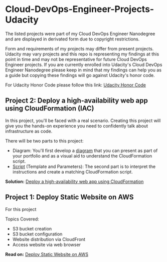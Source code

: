 # Cloud-DevOps-Engineer-Projects-Udacity

The listed projects were part of my Cloud DevOps Engineer Nanodegree and are displayed in derivated form due to copyright restrictions.

Form and requirements of my projects may differ from present projects. Udacity may vary projects and this repo is representing my findings at this point in time and may not be representative for future Cloud DevOps Engineer projects. If you are currently enrolled into Udacity's Cloud DevOps Engineer Nanodegree please keep in mind that my findings can help you as a guide but copying these findings will go against Udacity's honor code.

For Udacity Honor Code please follow this link: [Udacity Honor Code](https://udacity.zendesk.com/hc/en-us/articles/210667103-Udacity-Honor-Code)

## Project 2: Deploy a high-availability web app using CloudFormation (IAC)

In this project, you'll be faced with a real scenario. Creating this project will give you the hands-on experience you need to confidently talk about infrastructure as code.

There will be two parts to this project:

* Diagram: You'll first develop a [diagram](https://github.com/mikethwolff/Cloud-DevOps-Engineer-Projects-Udacity/tree/main/Deploy%20a%20high-availability%20web%20app%20using%20CloudFormation%20(IAC)) that you can present as part of your portfolio and as a visual aid to understand the CloudFormation script.
* [Script](https://github.com/mikethwolff/Cloud-DevOps-Engineer-Projects-Udacity/tree/main/Deploy%20a%20high-availability%20web%20app%20using%20CloudFormation%20(IAC)) (Template and Parameters): The second part is to interpret the instructions and create a matching CloudFormation script.

**Solution:** [Deploy a high-availability web app using CloudFormation](https://github.com/mikethwolff/Cloud-DevOps-Engineer-Projects-Udacity/tree/main/Deploy%20a%20high-availability%20web%20app%20using%20CloudFormation%20(IAC))



## Project 1: Deploy Static Website on AWS

For this project 

Topics Covered:
* S3 bucket creation
* S3 bucket configuration
* Website distribution via CloudFront
* Access website via web browser

**Read on:** [Deploy Static Website on AWS](https://github.com/mikethwolff/Cloud-DevOps-Engineer-Projects-Udacity/tree/main/Deploy%20Static%20Website%20on%20AWS)


